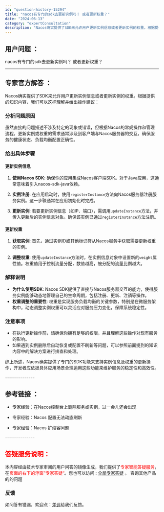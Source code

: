 ```yaml
---
id: "question-history-15294"
title: "nacos有专门的sdk去更新实例吗？ 或者更新权重？"
date: "2024-06-13"
category: "expertConsultation"
description: "Nacos确实提供了SDK来允许用户更新实例信息或者更新实例的权重。根据提供的知识内容，我们可以这样理解并给出操作建议：### 分析问题原因虽然直接的问题描述不涉及特定的现象或错误，但根据Nacos的常规操作和管理流程，更新实例或权重的需求通常涉及到客户端与Nacos服务器的交互，确保服务的健康状态"
---
```


## 用户问题 ： 
 nacos有专门的sdk去更新实例吗？ 或者更新权重？  

---------------
## 专家官方解答 ：

Nacos确实提供了SDK来允许用户更新实例信息或者更新实例的权重。根据提供的知识内容，我们可以这样理解并给出操作建议：

### 分析问题原因
虽然直接的问题描述不涉及特定的现象或错误，但根据Nacos的常规操作和管理流程，更新实例或权重的需求通常涉及到客户端与Nacos服务器的交互，确保服务的健康状态、负载均衡配置正确性。

### 给出具体步骤
#### 更新实例信息
1. **使用Nacos SDK**: 确保你的应用集成Nacos客户端SDK。对于Java应用，这通常意味着引入nacos-sdk-java依赖。
   
2. **实例注册**: 在应用启动时，使用`registerInstance`方法向Nacos服务器注册服务实例。这一步骤通常在应用初始化时完成。

3. **更新实例**: 若要更新实例信息（如IP、端口），需调用`updateInstance`方法，并传入更新后的实例信息对象。确保该实例已通过`registerInstance`方法注册。

#### 更新权重
1. **获取实例**: 首先，通过实例ID或其他标识符从Nacos服务中获取需要更新权重的实例。

2. **调整权重**: 使用`updateInstance`方法时，在实例信息对象中设置新的`weight`属性值。权重值用于控制流量分配，数值越高，被分配的流量比例越大。

### 解释说明
- **为什么使用SDK**: Nacos SDK提供了直接与Nacos服务器交互的能力，使得服务实例能够动态地管理自己的生命周期，包括注册、更新、注销等操作。
- **权重调整的重要性**: 权重是实现服务负载均衡的关键参数，特别是在微服务架构中，动态调整实例权重可以灵活应对服务压力变化，保障系统稳定性。

### 注意事项
- 在执行更新操作前，请确保你拥有足够的权限，并且理解这些操作对现有服务的影响。
- 如果遇到实例删除后自动恢复或配置不刷新等问题，可以参照前面提到的知识内容中的解决方案进行排查和处理。

综上所述，Nacos确实提供了专门的SDK功能来支持实例信息及权重的更新操作，开发者应依据具体应用场景合理运用这些功能来维护服务的稳定性和高效性。


<font color="#949494">---------------</font> 


## 参考链接 ：

* 专家经验：在Nacos控制台上删除服务或实例，过一会儿还会出现 
 
 * 专家经验：Nacos 配置无法动态刷新 
 
 * 专家经验：Nacos 扩缩容问题 


 <font color="#949494">---------------</font> 
 


## <font color="#FF0000">答疑服务说明：</font> 

本内容经由技术专家审阅的用户问答的镜像生成，我们提供了<font color="#FF0000">专家智能答疑服务</font>，在<font color="#FF0000">页面的右下的浮窗”专家答疑“</font>。您也可以访问 : [全局专家答疑](https://answer.opensource.alibaba.com/docs/intro) 。 咨询其他产品的的问题

### 反馈
如问答有错漏，欢迎点：[差评](https://ai.nacos.io/user/feedbackByEnhancerGradePOJOID?enhancerGradePOJOId=15309)给我们反馈。
